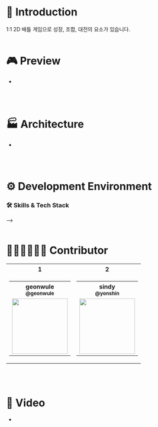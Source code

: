 # 🏏 Introduction
1:1 2D 배틀 게임으로 성장, 조합, 대전의 요소가 있습니다.
<br/>
<br/>

# 🎮 Preview
-
<!--
| <img src="https://github.com/PongPong-Beeps/ft_transcendence/assets/117799441/a4560167-8400-4053-990a-d9e3007bfc97" width="500"> | <img src="https://github.com/PongPong-Beeps/ft_transcendence/assets/117799441/b26e00e0-abbc-4580-8b58-0b64f5726be8" width="500"> |
|:---:|:---:|
| lobby | game room |

| <img src="https://github.com/PongPong-Beeps/ft_transcendence/assets/117799441/787663e9-d1b9-479a-9060-d65d122de26a" width="500"> | <img src="https://github.com/PongPong-Beeps/ft_transcendence/assets/117799441/3c71a905-fdf9-400f-b489-d1f074294c80" width="500"> |
|:---:|:---:|
| versus | in game |
-->
<br/>
<br/>

# 🏭 Architecture
-
<!--
<img width="1500" alt="image" src="https://github.com/PongPong-Beeps/ft_transcendence/assets/117799441/48011952-31a4-44e9-b9f2-d676a842559f">
-->
<br/>
<br/>



# ⚙️ Development Environment


### 🛠 Skills & Tech Stack

<!--
### BackEnd

<img src="https://img.shields.io/badge/Python-3776AB?style=for-the-badge&logo=python&logoColor=white"/><a>
<img src="https://img.shields.io/badge/Django-092E20?style=for-the-badge&logo=django&logoColor=white"/>

<img src="https://img.shields.io/badge/Docker-2496ED?style=for-the-badge&logo=docker&logoColor=white"/><a>
<img src="https://img.shields.io/badge/Nginx-009639?style=for-the-badge&logo=nginx&logoColor=white"/>
<img src="https://img.shields.io/badge/Swagger-85EA2D?style=for-the-badge&logo=swagger&logoColor=white"/>

<img src="https://img.shields.io/badge/PostgreSQL-4169E1?style=for-the-badge&logo=postgresql&logoColor=white"/><a>
<img src="https://img.shields.io/badge/Websocket-010101?style=for-the-badge&logo=socketdotio&logoColor=white"/>

### FrontEnd

<img src="https://img.shields.io/badge/HTML-E34F26?style=for-the-badge&logo=html5&logoColor=white"/><a>
<img src="https://img.shields.io/badge/CSS-1572B6?style=for-the-badge&logo=css3&logoColor=white"/>
<img src="https://img.shields.io/badge/Javascript-F7DF1E?style=for-the-badge&logo=javascript&logoColor=white"/>

<img src="https://img.shields.io/badge/Bootstrap-7952B3?style=for-the-badge&logo=bootstrap&logoColor=white"/><a>
<img src="https://img.shields.io/badge/Websocket-010101?style=for-the-badge&logo=socketdotio&logoColor=white"/>

<!-- 양식
<img src="https://img.shields.io/badge/NAME-COLOR?style=for-the-badge&logo=NAME&logoColor=white"/>
-->
-->
<br/>
<br/>

# 👩🏻‍💻🧑🏻‍💻 Contributor

<table>
  <tr>
    <th>1</th>
    <th>2</th>
  </tr>
  <tr>
    <td>
      <table>
        <tr>
          <th>geonwule<br><sub><b>@geonwule</b></sub></th>
        </tr>
        <tr>
          <td><img src="https://avatars.githubusercontent.com/u/117799441?v=4" width="150"></td>
        </tr>
      </table>
    </td>
    <td>
      <table>
        <tr>
          <th>sindy<br><sub><b>@yonshin</b></sub></th>
        </tr>
        <tr>
          <td><img src="https://avatars.githubusercontent.com/u/25172705?v=4" width="150"></td>
        </tr>
      </table>
    </td>
  </tr>
</table>



</table>

<br/>
<br/>

# 🎥 Video
-
<!--
[![YouTube](https://img.shields.io/badge/YouTube-FF0000?style=for-the-badge&logo=youtube&logoColor=white)](https://www.youtube.com/watch?v=0gX66gC-LUU)
-->
<br/>
<br/>

<!-- 사용법
# 🔎 How To Use
[사용법 보러가기 🔗](https://github.com/42Box/iOS/blob/main/HowToUse.md#-how-to-use)
-->
